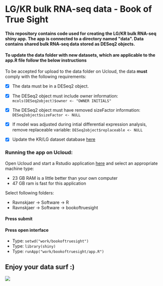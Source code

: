 # LG/KR bulk RNA-seq data - Book of True Sight
#### This repository contains code used for creating the LG/KR bulk RNA-seq shiny app. The app is connected to a directory named "data". Data contains shared bulk RNA-seq data stored as DESeq2 objects.
#### To update the data folder with new datasets, which are applicable to the app.R file follow the below instructions


To be accepted for upload to the data folder on Ucloud, the data **must** comply with the following requirements:
  
- [x] The data must be in a DESeq2 object.

- [x] The DESeq2 object must include owner information: `mcols(DESeq2object)$owner <- "OWNER INITIALS"`

- [x] The DESeq2 object must have removed sizeFactor information: `DESeq2object$sizeFactor <- NULL` 

- [x] If model was adjusted during intial differential expression analysis, remove replaceable variable: `DESeq2object$replaceable <- NULL`

- [x] Update the KR/LG dataset database [here](https://syddanskuni.sharepoint.com.mcas.ms/:x:/r/Sites/Hepatic_fanatics/_layouts/15/Doc.aspx?sourcedoc=%7B9C879D54-4F98-4CC4-A090-50A64DB5B9CD%7D&file=LG.KR_datasets.xlsx&action=default&mobileredirect=true&cid=e05664f4-1030-40ef-bc81-ee665b7f8481)

### Running the app on Ucloud: ###
Open Ucloud and start a Rstudio application [here](https://cloud.sdu.dk/app/jobs/create?app=rstudio&version=4.2.0) and
select an appropriate machine type:
- 23 GB RAM is a little better than your own computer 
- 47 GB ram is fast for this application

Select following folders:
- Ravnskjaer -> Software -> R
- Ravnskjaer -> Software -> bookoftruesight

#### Press submit
#### Press open interface

- Type: `setwd("work/bookoftruesight")`
- Type: `library(shiny)`
- Type: `runApp("work/bookoftruesight/app.R")`

## Enjoy your data surf :) 

<img src="https://images-wixmp-ed30a86b8c4ca887773594c2.wixmp.com/f/da7c68b7-9fd3-4b29-965e-5256b48bab90/d8mr76n-86c50354-e622-4c36-bebd-a87ee3dcc5b3.jpg?token=eyJ0eXAiOiJKV1QiLCJhbGciOiJIUzI1NiJ9.eyJzdWIiOiJ1cm46YXBwOjdlMGQxODg5ODIyNjQzNzNhNWYwZDQxNWVhMGQyNmUwIiwiaXNzIjoidXJuOmFwcDo3ZTBkMTg4OTgyMjY0MzczYTVmMGQ0MTVlYTBkMjZlMCIsIm9iaiI6W1t7InBhdGgiOiJcL2ZcL2RhN2M2OGI3LTlmZDMtNGIyOS05NjVlLTUyNTZiNDhiYWI5MFwvZDhtcjc2bi04NmM1MDM1NC1lNjIyLTRjMzYtYmViZC1hODdlZTNkY2M1YjMuanBnIn1dXSwiYXVkIjpbInVybjpzZXJ2aWNlOmZpbGUuZG93bmxvYWQiXX0.BVbLm7iPWrEK5ZkSY3rmeVh8dPu_sqz44xUMa6omk0M"/>
